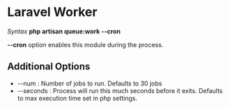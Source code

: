 # Laravel Worker

_Syntax_
**php artisan queue:work --cron**

**--cron** option enables this module during the process.

## Additional Options

- --num : Number of jobs to run. Defaults to 30 jobs
- --seconds : Process will run this much seconds before it exits. Defaults to max execution time set in php settings.

